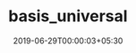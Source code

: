 ---
title: "basis_universal"
date: 2019-06-29T00:00:03+05:30
type: "organisations"
org_name: "Google"
repo_desc: "Basis Universal GPU Texture Codec - please make contributions upstream at BinomialLLC"
repo_link: https://github.com/google/basis_universal
---